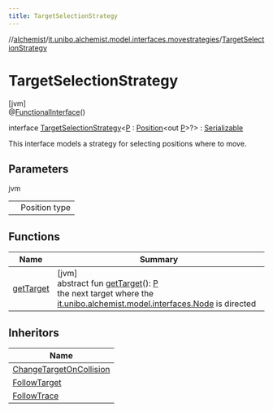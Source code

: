 ```yaml
---
title: TargetSelectionStrategy
---
```

//[alchemist](../../../index.html)/[it.unibo.alchemist.model.interfaces.movestrategies](../index.html)/[TargetSelectionStrategy](index.html)



# TargetSelectionStrategy



[jvm]\
@[FunctionalInterface](https://docs.oracle.com/javase/8/docs/api/java/lang/FunctionalInterface.html)()



interface [TargetSelectionStrategy](index.html)<[P](index.html) : [Position](../../it.unibo.alchemist.model.interfaces/-position/index.html)<out [P](../../it.unibo.alchemist/-supported-incarnations/get.html)>?> : [Serializable](https://docs.oracle.com/javase/8/docs/api/java/io/Serializable.html)

This interface models a strategy for selecting positions where to move.



## Parameters


jvm

| | |
|---|---|
| <P> | Position type |



## Functions


| Name | Summary |
|---|---|
| [getTarget](get-target.html) | [jvm]<br>abstract fun [getTarget](get-target.html)(): [P](../../it.unibo.alchemist/-supported-incarnations/get.html)<br>the next target where the [it.unibo.alchemist.model.interfaces.Node](../../it.unibo.alchemist.model.interfaces/-node/index.html) is directed |


## Inheritors


| Name |
|---|
| [ChangeTargetOnCollision](../../it.unibo.alchemist.model.implementations.movestrategies/-change-target-on-collision/index.html) |
| [FollowTarget](../../it.unibo.alchemist.model.implementations.movestrategies.target/-follow-target/index.html) |
| [FollowTrace](../../it.unibo.alchemist.model.implementations.movestrategies.target/-follow-trace/index.html) |


